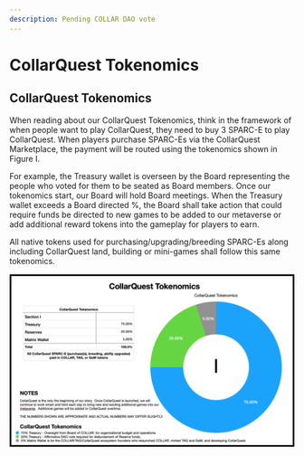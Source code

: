 ```yaml
---
description: Pending COLLAR DAO vote
---
```


# CollarQuest Tokenomics

## CollarQuest Tokenomics

When reading about our CollarQuest Tokenomics, think in the framework of when people want to play CollarQuest, they need to buy 3 SPARC-E to play CollarQuest. When players purchase SPARC-Es via the CollarQuest Marketplace, the payment will be routed using the tokenomics shown in Figure I.

For example, the Treasury wallet is overseen by the Board representing the people who voted for them to be seated as Board members. Once our tokenomics start, our Board will hold Board meetings. When the Treasury wallet exceeds a Board directed %, the Board shall take action that could require funds be directed to new games to be added to our metaverse or add additional reward tokens into the gameplay for players to earn.

All native tokens used for purchasing/upgrading/breeding SPARC-Es along including CollarQuest land, building or mini-games shall follow this same tokenomics.

![Figure I (Subject to Change)](<../../.gitbook/assets/Screen Shot 2021-11-08 at 8.12.00 AM.png>)
